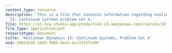 ```yaml
---
content_type: resource
description: 'This is a file that contains information regarding nonlinear dynamics
  II: continuum systems problem set 4.'
file: https://ol-ocw-studio-app-production.s3.amazonaws.com/courses/18-354j-nonlinear-dynamics-ii-continuum-systems-spring-2015/20b1da1b1bd27b82bec1acc3215fcd9f_MIT18_354JS15_PSet4.pdf
file_type: application/pdf
resourcetype: Document
title: 'Nonlinear Dynamics II: Continuum Systems, Problem Set 4'
uid: 20b1da1b-1bd2-7b82-bec1-acc3215fcd9f
---
```

